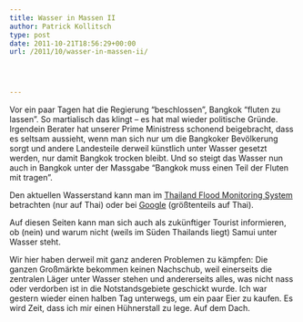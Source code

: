 ```yaml
---
title: Wasser in Massen II
author: Patrick Kollitsch
type: post
date: 2011-10-21T18:56:29+00:00
url: /2011/10/wasser-in-massen-ii/




---
```

Vor ein paar Tagen hat die Regierung &#8220;beschlossen&#8221;, Bangkok &#8220;fluten zu lassen&#8221;. So martialisch das klingt &#8211; es hat mal wieder politische Gr&uuml;nde. Irgendein Berater hat unserer Prime Ministress schonend beigebracht, dass es seltsam aussieht, wenn man sich nur um die Bangkoker Bev&ouml;lkerung sorgt und andere Landesteile derweil k&uuml;nstlich unter Wasser gesetzt werden, nur damit Bangkok trocken bleibt. Und so steigt das Wasser nun auch in Bangkok unter der Massgabe &#8220;Bangkok muss einen Teil der Fluten mit tragen&#8221;. 

Den aktuellen Wasserstand kann man im [Thailand Flood Monitoring System][1] betrachten (nur auf Thai) oder bei [Google][2] (gr&ouml;&szlig;tenteils auf Thai).

Auf diesen Seiten kann man sich auch als zuk&uuml;nftiger Tourist informieren, ob (nein) und warum nicht (weils im S&uuml;den Thailands liegt) Samui unter Wasser steht.

Wir hier haben derweil mit ganz anderen Problemen zu k&auml;mpfen: Die ganzen Gro&szlig;m&auml;rkte bekommen keinen Nachschub, weil einerseits die zentralen L&auml;ger unter Wasser stehen und andererseits alles, was nicht nass oder verdorben ist in die Notstandsgebiete geschickt wurde. Ich war gestern wieder einen halben Tag unterwegs, um ein paar Eier zu kaufen. Es wird Zeit, dass ich mir einen H&uuml;hnerstall zu lege. Auf dem Dach.

 [1]: http://flood.gistda.or.th/
 [2]: http://www.google.org/crisisresponse/thailand-flood-2011.html